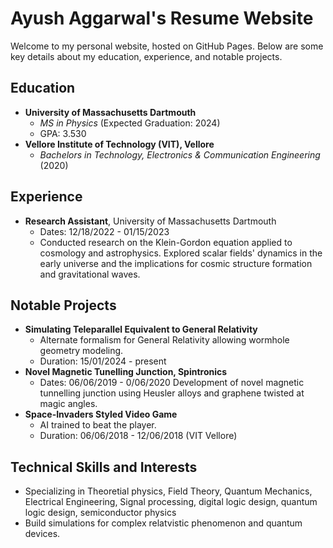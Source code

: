 # Ayush Aggarwal's Resume Website

Welcome to my personal website, hosted on GitHub Pages. Below are some key details about my education, experience, and notable projects.

## Education
- **University of Massachusetts Dartmouth**
  - *MS in Physics* (Expected Graduation: 2024)
  - GPA: 3.530
- **Vellore Institute of Technology (VIT), Vellore**
  - *Bachelors in Technology, Electronics & Communication Engineering* (2020)

## Experience
- **Research Assistant**, University of Massachusetts Dartmouth
  - Dates: 12/18/2022 - 01/15/2023
  - Conducted research on the Klein-Gordon equation applied to cosmology and astrophysics. Explored scalar fields' dynamics in the early universe and the implications for cosmic structure formation and gravitational waves.

## Notable Projects
- **Simulating Teleparallel Equivalent to General Relativity**
  - Alternate formalism for General Relativity allowing wormhole geometry modeling.
  - Duration: 15/01/2024 - present
- **Novel Magnetic Tunelling Junction, Spintronics**
    - Dates: 06/06/2019 - 0/06/2020
    Development of novel magnetic tunnelling junction using Heusler alloys and graphene twisted at magic angles.
- **Space-Invaders Styled Video Game**
  - AI trained to beat the player.
  - Duration: 06/06/2018 - 12/06/2018 (VIT Vellore)

## Technical Skills and Interests
- Specializing in Theoretial physics, Field Theory, Quantum Mechanics, Electrical Engineering, Signal processing, digital logic design, quantum logic design, semiconductor physics
- Build simulations for complex relatvistic phenomenon and quantum devices.

